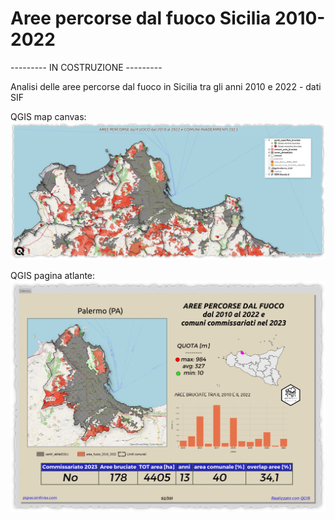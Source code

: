 # Aree percorse dal fuoco Sicilia 2010-2022

--------- IN COSTRUZIONE ---------

Analisi delle aree percorse dal fuoco in Sicilia tra gli anni 2010 e 2022 - dati SIF

QGIS map canvas:
![](imgs/img02.png)

QGIS pagina atlante:
![](imgs/img03.png)